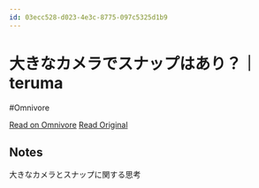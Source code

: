 ```yaml
---
id: 03ecc528-d023-4e3c-8775-097c5325d1b9
---
```


# 大きなカメラでスナップはあり？｜teruma
#Omnivore

[Read on Omnivore](https://omnivore.app/me/teruma-19096db57f4)
[Read Original](https://note.com/teru_photo/n/n2e8694a588a6)

## Notes

大きなカメラとスナップに関する思考

